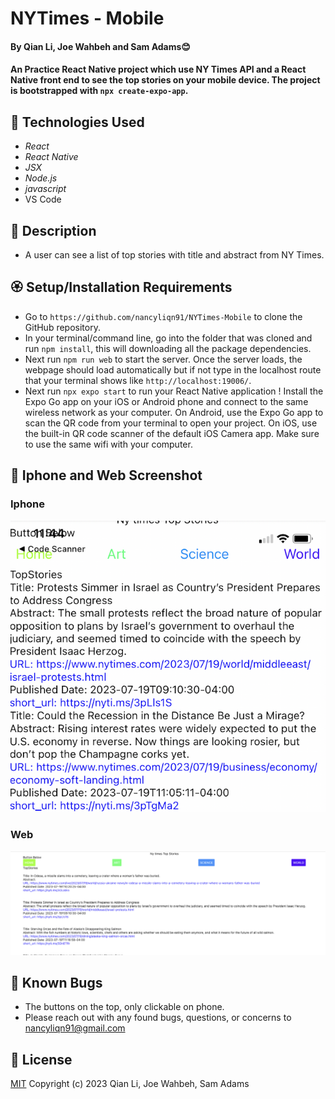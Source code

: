 #  NYTimes - Mobile

#### By Qian Li, Joe Wahbeh and Sam Adams😊

#### An Practice React Native project which use NY Times API and a React Native front end to see the top stories on your mobile device. The project is bootstrapped with `npx create-expo-app`.

## 🌼 Technologies Used

* _React_
* _React Native_
* _JSX_
* _Node.js_
* _javascript_
* VS Code

## 🌺 Description

* A user can see a list of top stories with title and abstract from NY Times.

## 🏵️ Setup/Installation Requirements

* Go to `https://github.com/nancyliqn91/NYTimes-Mobile` to clone the GitHub repository.
* In your terminal/command line, go into the folder that was cloned and run `npm install`, this will downloading all the package dependencies.
* Next run `npm run web` to start the server. Once the server loads, the webpage should load automatically but if not type in the localhost route that your terminal shows like `http://localhost:19006/`.
* Next run `npx expo start` to run your React Native application !
Install the Expo Go app on your iOS or Android phone and connect to the same wireless network as your computer. On Android, use the Expo Go app to scan the QR code from your terminal to open your project. On iOS, use the built-in QR code scanner of the default iOS Camera app. Make sure to use the same wifi with your computer.

## 🌻 Iphone and Web Screenshot

### Iphone 
![Screenshot of mobile](img/iphone.png)

### Web
![Screenshot of web](img/web.png)

## 🌷 Known Bugs

* The buttons on the top, only clickable on phone. 
* Please reach out with any found bugs, questions, or concerns to nancyliqn91@gmail.com

## 🌹 License
[MIT](license.txt)
Copyright (c) 2023 Qian Li, Joe Wahbeh, Sam Adams
